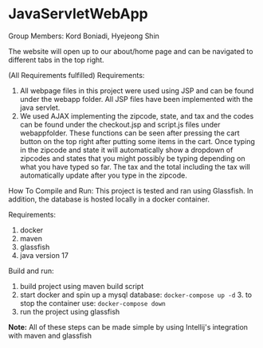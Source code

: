 # JavaServletWebApp


Group Members:
Kord Boniadi,
Hyejeong Shin

The website will open up to our about/home page and can be navigated to different tabs in the top right.

(All Requirements fulfilled)
Requirements:
1. All webpage files in this project were used using JSP and can be found under the webapp folder. All JSP files have been implemented with the java servlet.
2. We used AJAX implementing the zipcode, state, and tax and the codes can be found under the checkout.jsp and script.js files under webappfolder. These functions can be seen after pressing the cart button on the top right after putting some items in the cart. Once typing in the zipcode and state it will automatically show a dropdown of zipcodes and states that you might possibly be typing depending on what you have typed so far. The tax and the total including the tax will automatically update after you type in the zipcode.


How To Compile and Run:
This project is tested and ran using Glassfish. In addition, the database is hosted locally in a docker container.

Requirements:
1. docker
2. maven
3. glassfish
4. java version 17

Build and run:
1. build project using maven build script
2. start docker and spin up a mysql database: ```docker-compose up -d```
   3. to stop the container use: ```docker-compose down```
4. run the project using glassfish

**Note:** All of these steps can be made simple by using Intellij's integration with maven and glassfish
